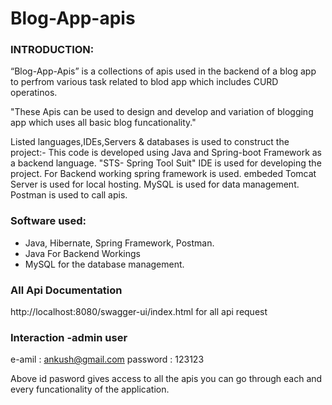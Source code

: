 # Blog-App-apis 

<h3>INTRODUCTION:</h3>
“Blog-App-Apis” is a collections of apis used in the backend of a blog app to perfrom various task related to blod app
which includes CURD operatinos.

"These Apis can be used to design and develop and variation of blogging app which uses all basic blog funcationality."

Listed languages,IDEs,Servers & databases is used to construct the project:-
This code is developed using Java and Spring-boot Framework as a backend language.
"STS- Spring Tool Suit" IDE is used for developing the project.
For Backend working spring framework is used.
embeded Tomcat Server is used for local hosting.
MySQL is used for data management. 
Postman is used to call apis.

### Software used:
- Java, Hibernate, Spring Framework, Postman.
- Java For Backend Workings
- MySQL for the database management.

### All Api Documentation
http://localhost:8080/swagger-ui/index.html for all api request 

### Interaction -admin user
e-amil : ankush@gmail.com
password : 123123

Above id pasword gives access to all the apis you can go through each and every funcationality of the application. 
